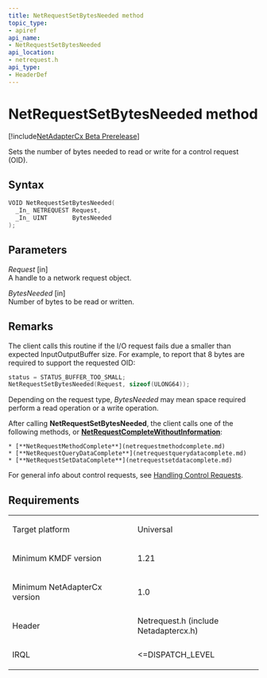 ```yaml
---
title: NetRequestSetBytesNeeded method
topic_type:
- apiref
api_name:
- NetRequestSetBytesNeeded
api_location:
- netrequest.h
api_type:
- HeaderDef
---
```


# NetRequestSetBytesNeeded method

[!include[NetAdapterCx Beta Prerelease](../netcx-beta-prerelease.md)]

Sets the number of bytes needed to read or write for a control request (OID).

Syntax
------

```cpp
VOID NetRequestSetBytesNeeded(
  _In_ NETREQUEST Request,
  _In_ UINT       BytesNeeded
);
```

Parameters
----------

*Request* [in]  
A handle to a network request object.

*BytesNeeded* [in]  
Number of bytes to be read or written.

Remarks
---
The client calls this routine if the I/O request fails due a smaller than expected InputOutputBuffer size.  For example, to report that 8 bytes are required to support the requested OID:

```cpp
status = STATUS_BUFFER_TOO_SMALL;
NetRequestSetBytesNeeded(Request, sizeof(ULONG64));
```

Depending on the request type, *BytesNeeded* may mean space required perform a read operation or a write operation. 

After calling **NetRequestSetBytesNeeded**, the client calls one of the following methods, or  [**NetRequestCompleteWithoutInformation**](netrequestcompletewithoutinformation.md):

    * [**NetRequestMethodComplete**](netrequestmethodcomplete.md)
    * [**NetRequestQueryDataComplete**](netrequestquerydatacomplete.md)
    * [**NetRequestSetDataComplete**](netrequestsetdatacomplete.md)

For general info about control requests, see [Handling Control Requests](handling-control-requests.md).

Requirements
------------

<table>
<colgroup>
<col width="50%" />
<col width="50%" />
</colgroup>
<tbody>
<tr class="odd">
<td align="left"><p>Target platform</p></td>
<td align="left">Universal</td>
</tr>
<tr class="even">
<td align="left"><p>Minimum KMDF version</p></td>
<td align="left"><p>1.21</p></td>
</tr>
<tr class="odd">
<td align="left"><p>Minimum NetAdapterCx version</p></td>
<td align="left"><p>1.0</p></td>
</tr>
<tr class="even">
<td align="left"><p>Header</p></td>
<td align="left">Netrequest.h (include Netadaptercx.h)</td>
</tr>
<tr class="odd">
<td align="left"><p>IRQL</p></td>
<td align="left"><p>&lt;=DISPATCH_LEVEL</p></td>
</tr>
</tbody>
</table>

 

 





